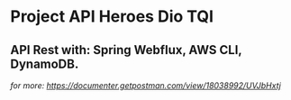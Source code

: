 
# Project API Heroes Dio TQI

## API Rest with: Spring Webflux, AWS CLI, DynamoDB.
*for more: https://documenter.getpostman.com/view/18038992/UVJbHxtj*
